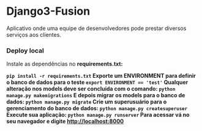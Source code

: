 # Django3-Fusion

Aplicativo onde uma equipe de desenvolvedores pode prestar diversos serviços aos clientes.

### Deploy local 
Instale as dependências no <b>requirements.txt<b>:
 
`pip install -r requirements.txt`
Exporte um ENVIRONMENT para definir o banco de dados para o teste
`export ENVIRONMENT == 'test'`
Qualquer alteração nos **models** deve ser concluída com o comando:
`python manage.py makemigrations`
E depois migrar os **models** para o banco de dados:
`python manage.py migrate` 
Crie um superusuário para o gerenciamento do banco de dados: 
`python manage.py createsuperuser` 
Execute sua aplicação: 
`python manage.py runserver` 
Para acessar vá no seu navegador e  digite [http://localhost:8000](http://localhost:8000)



